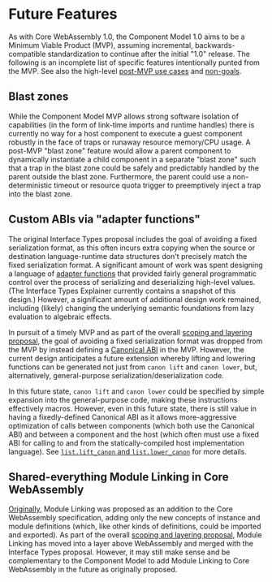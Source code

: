# Future Features

As with Core WebAssembly 1.0, the Component Model 1.0 aims to be a Minimum
Viable Product (MVP), assuming incremental, backwards-compatible
standardization to continue after the initial "1.0" release. The following is
an incomplete list of specific features intentionally punted from the MVP. See
also the high-level [post-MVP use cases](../high-level/UseCases.md#post-mvp)
and [non-goals](../high-level/Goals.md#non-goals).


## Blast zones

While the Component Model MVP allows strong software isolation of capabilities
(in the form of link-time imports and runtime handles) there is currently no
way for a host component to execute a guest component robustly in the face of
traps or runaway resource memory/CPU usage. A post-MVP "blast zone" feature
would allow a parent component to dynamically instantiate a child component in
a separate "blast zone" such that a trap in the blast zone could be safely and
predictably handled by the parent outside the blast zone. Furthermore, the
parent could use a non-deterministic timeout or resource quota trigger to
preemptively inject a trap into the blast zone.


## Custom ABIs via "adapter functions"

The original Interface Types proposal includes the goal of avoiding a fixed
serialization format, as this often incurs extra copying when the source or
destination language-runtime data structures don't precisely match the fixed
serialization format. A significant amount of work was spent designing a
language of [adapter functions] that provided fairly general programmatic
control over the process of serializing and deserializing high-level values.
(The Interface Types Explainer currently contains a snapshot of this design.)
However, a significant amount of additional design work remained, including
(likely) changing the underlying semantic foundations from lazy evaluation to
algebraic effects.

In pursuit of a timely MVP and as part of the overall [scoping and layering
proposal], the goal of avoiding a fixed serialization format was dropped from
the MVP by instead defining a [Canonical ABI](CanonicalABI.md) in the MVP.
However, the current design anticipates a future extension whereby lifting and
lowering functions can be generated not just from `canon lift` and `canon
lower`, but, alternatively, general-purpose serialization/deserialization code.

In this future state, `canon lift` and `canon lower` could be specified by
simple expansion into the general-purpose code, making these instructions
effectively macros. However, even in this future state, there is still value in
having a fixedly-defined Canonical ABI as it allows more-aggressive
optimization of calls between components (which both use the Canonical ABI) and
between a component and the host (which often must use a fixed ABI for calling
to and from the statically-compiled host implementation language). See
[`list.lift_canon` and `list.lower_canon`] for more details.


## Shared-everything Module Linking in Core WebAssembly

[Originally][Core Module Linking], Module Linking was proposed as an addition
to the Core WebAssembly specification, adding only the new concepts of instance
and module definitions (which, like other kinds of definitions, could be
imported and exported). As part of the overall [scoping and layering proposal],
Module Linking has moved into a layer above WebAssembly and merged with the
Interface Types proposal. However, it may still make sense and be complementary
to the Component Model to add Module Linking to Core WebAssembly in the future
as originally proposed.



[Interface Types Proposal]: https://github.com/WebAssembly/interface-types/blob/main/proposals/interface-types/Explainer.md
[Module Linking Proposal]: https://github.com/WebAssembly/module-linking/blob/main/proposals/module-linking/Explainer.md
[Adapter Functions]: https://github.com/WebAssembly/interface-types/blob/main/proposals/interface-types/Explainer.md#adapter-functions
[Scoping and Layering Proposal]: https://docs.google.com/presentation/d/1PSC3Q5oFsJEaYyV5lNJvVgh-SNxhySWUqZ6puyojMi8
[`list.lift_canon` and `list.lower_canon`]: https://github.com/WebAssembly/interface-types/blob/main/proposals/interface-types/Explainer.md#optimization-canonical-representation
[Component Invariants]: Explainer.md#component-invariants
[GC-free Runtime Instantiation]: https://docs.google.com/presentation/d/1PSC3Q5oFsJEaYyV5lNJvVgh-SNxhySWUqZ6puyojMi8/edit#slide=id.gd06989d984_1_274
[Core Module Linking]: https://github.com/WebAssembly/module-linking/blob/63cd6c0e3ac5c0cdb798a985790f51ccdd77af00/proposals/module-linking/Explainer.md
